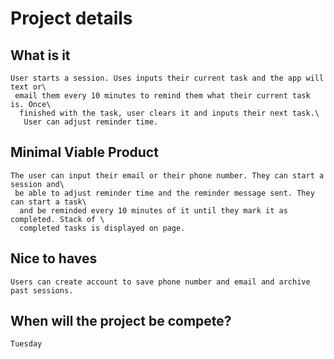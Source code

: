 # Project details

## What is it

    User starts a session. Uses inputs their current task and the app will text or\
     email them every 10 minutes to remind them what their current task is. Once\
      finished with the task, user clears it and inputs their next task.\
       User can adjust reminder time.

## Minimal Viable Product
    
    The user can input their email or their phone number. They can start a session and\
     be able to adjust reminder time and the reminder message sent. They can start a task\
      and be reminded every 10 minutes of it until they mark it as completed. Stack of \
      completed tasks is displayed on page. 

## Nice to haves

    Users can create account to save phone number and email and archive past sessions.

## When will the project be compete?
    Tuesday

